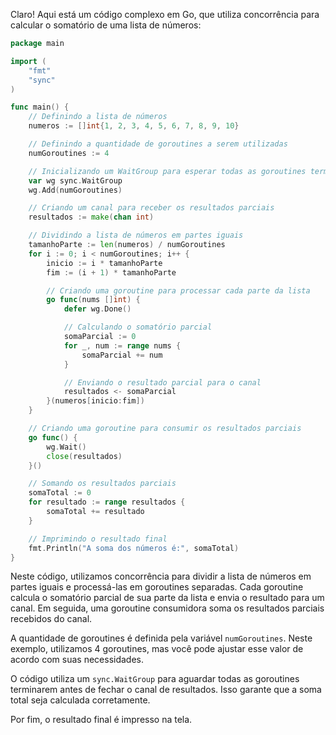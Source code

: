 Claro! Aqui está um código complexo em Go, que utiliza concorrência para calcular o somatório de uma lista de números:

```go
package main

import (
	"fmt"
	"sync"
)

func main() {
	// Definindo a lista de números
	numeros := []int{1, 2, 3, 4, 5, 6, 7, 8, 9, 10}

	// Definindo a quantidade de goroutines a serem utilizadas
	numGoroutines := 4

	// Inicializando um WaitGroup para esperar todas as goroutines terminarem
	var wg sync.WaitGroup
	wg.Add(numGoroutines)

	// Criando um canal para receber os resultados parciais
	resultados := make(chan int)

	// Dividindo a lista de números em partes iguais
	tamanhoParte := len(numeros) / numGoroutines
	for i := 0; i < numGoroutines; i++ {
		inicio := i * tamanhoParte
		fim := (i + 1) * tamanhoParte

		// Criando uma goroutine para processar cada parte da lista
		go func(nums []int) {
			defer wg.Done()

			// Calculando o somatório parcial
			somaParcial := 0
			for _, num := range nums {
				somaParcial += num
			}

			// Enviando o resultado parcial para o canal
			resultados <- somaParcial
		}(numeros[inicio:fim])
	}

	// Criando uma goroutine para consumir os resultados parciais
	go func() {
		wg.Wait()
		close(resultados)
	}()

	// Somando os resultados parciais
	somaTotal := 0
	for resultado := range resultados {
		somaTotal += resultado
	}

	// Imprimindo o resultado final
	fmt.Println("A soma dos números é:", somaTotal)
}
```

Neste código, utilizamos concorrência para dividir a lista de números em partes iguais e processá-las em goroutines separadas. Cada goroutine calcula o somatório parcial de sua parte da lista e envia o resultado para um canal. Em seguida, uma goroutine consumidora soma os resultados parciais recebidos do canal.

A quantidade de goroutines é definida pela variável `numGoroutines`. Neste exemplo, utilizamos 4 goroutines, mas você pode ajustar esse valor de acordo com suas necessidades.

O código utiliza um `sync.WaitGroup` para aguardar todas as goroutines terminarem antes de fechar o canal de resultados. Isso garante que a soma total seja calculada corretamente.

Por fim, o resultado final é impresso na tela.